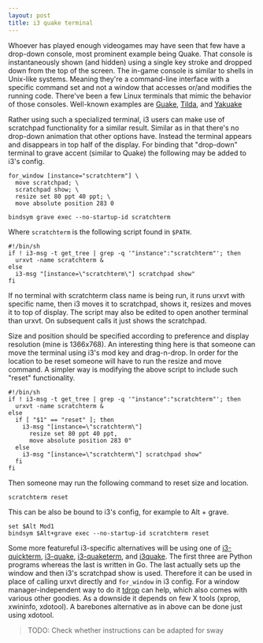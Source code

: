 ```yaml
---
layout: post
title: i3 quake terminal
---
```

Whoever  has played  enough videogames  may have  seen that  few have  a
drop-down console, most prominent example  being Quake.  That console is
instantaneously shown (and hidden) using a single key stroke and dropped
down from  the top  of the  screen.  The in-game  console is  similar to
shells in  Unix-like systems.  Meaning they're  a command-line interface
with  a specific  command  set and  not a  window  that accesses  or/and
modifies the  running code.   There've been a  few Linux  terminals that
mimic the behavior of those  consoles.  Well-known examples are [Guake],
[Tilda], and [Yakuake]

Rather  using such  a specialized  terminal, i3  users can  make use  of
scratchpad  functionality for  a  similar result.   Similar  as in  that
there's no  drop-down animation  that other  options have.   Instead the
terminal appears and disappears in top half of the display.  For binding
that  "drop-down"  terminal  to  grave accent  (similar  to  Quake)  the
following may be added to i3's config.

```
for_window [instance="scratchterm"] \
  move scratchpad; \
  scratchpad show; \
  resize set 80 ppt 40 ppt; \
  move absolute position 283 0

bindsym grave exec --no-startup-id scratchterm
```

Where `scratchterm` is the following script found in `$PATH`.

```
#!/bin/sh
if ! i3-msg -t get_tree | grep -q '"instance":"scratchterm"'; then
  urxvt -name scratchterm &
else
  i3-msg "[instance=\"scratchterm\"] scratchpad show"
fi
```

If no terminal  with scratchterm class name is being  run, it runs urxvt
with specific  name, then i3 moves  it to scratchpad, shows  it, resizes
and moves it to  top of display.  The script may also  be edited to open
another  terminal than  urxvt.  On  subsequent calls  it just  shows the
scratchpad.

Size  and  position should  be  specified  according to  preference  and
display resolution  (mine is  1366x768).  An  interesting thing  here is
that someone can  move the terminal using i3's mod  key and drag-n-drop.
In order  for the  location to  be reset  someone will  have to  run the
resize and move command.  A simpler way is modifying the above script to
include such "reset" functionality.

```
#!/bin/sh
if ! i3-msg -t get_tree | grep -q '"instance":"scratchterm"'; then
  urxvt -name scratchterm &
else
  if [ "$1" == "reset" ]; then
    i3-msg "[instance=\"scratchterm\"]
      resize set 80 ppt 40 ppt,
      move absolute position 283 0"
  else
    i3-msg "[instance=\"scratchterm\"] scratchpad show"
  fi
fi
```

Then someone may run the following command to reset size and location.

```
scratchterm reset
```

This can be also be bound to i3's config, for example to Alt + grave.

```
set $Alt Mod1
bindsym $Alt+grave exec --no-startup-id scratchterm reset
```

Some  more featureful  i3-specific  alternatives will  be  using one  of
[i3-quickterm],  [i3-quake], [i3-quaketerm],  and [i3quake].   The first
three are Python  programs whereas the last is written  in Go.  The last
actually  sets up  the window  and then  i3's scratchpad  show is  used.
Therefore  it  can be  used  in  place  of  calling urxvt  directly  and
`for_window` in i3  config.  For a window manager-independent  way to do
it [tdrop] can help, which also  comes with various other goodies.  As a
downside  it depends  on  few  X tools  (xprop,  xwininfo, xdotool).   A
barebones alternative as in above can be done just using xdotool.

>TODO: Check whether instructions can be adapted for sway

[Guake]: http://guake-project.org/
[Tilda]: https://github.com/lanoxx/tilda
[Yakuake]: https://invent.kde.org/utilities/yakuake
[tdrop]: https://github.com/noctuid/tdrop
[i3-quickterm]: https://github.com/lbonn/i3-quickterm
[i3-quake]: https://github.com/NearHuscarl/i3-quake
[i3-quaketerm]: https://github.com/gawen947/i3-quaketerm
[i3quake]: https://hg.sr.ht/~ser/i3quake
